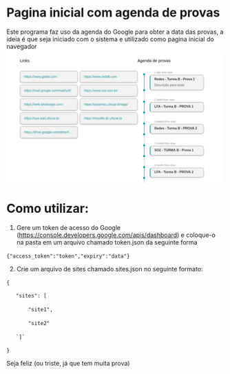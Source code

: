 # Pagina inicial com agenda de provas
Este programa faz uso da agenda do Google para obter a data das provas, a ideia é que seja iniciado com o sistema e utilizado como pagina inicial do navegador
![Alt text](print.png?raw=true "Print")

# Como utilizar:

1. Gere um token de acesso do Google (https://console.developers.google.com/apis/dashboard) e coloque-o na pasta em um arquivo chamado token.json da seguinte forma
 
 `{"access_token":"token","expiry":"data"}` 

2. Crie um arquivo de sites chamado sites.json no seguinte formato:
  
  `{`

       "sites": [

           "site1",

           "site2"

       `]`
   `}`



   Seja feliz (ou triste, já que tem muita prova)
